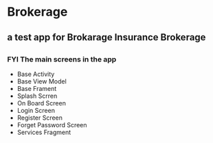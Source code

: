 # Brokerage

## a test app for Brokarage Insurance Brokerage


## 

### FYI The main screens in the app 

* Base Activity
* Base View Model
* Base Frament
* Splash Scrren
* On Board Screen
* Login Screen
* Register Screen
* Forget Password Screen
* Services Fragment

